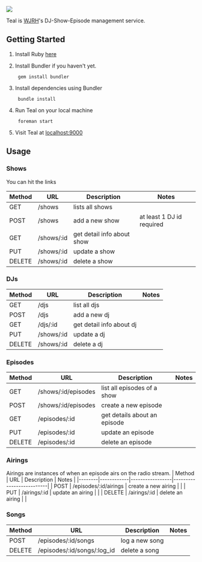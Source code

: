 ![](http://wjrh.org/teal-logo.png)

Teal is [WJRH](http://wjrh.org)'s DJ-Show-Episode management service.

## Getting Started
1.  Install Ruby [here](https://www.ruby-lang.org/en/documentation/installation/)
2. Install Bundler if you haven't yet.

        gem install bundler

3. Install dependencies using Bundler

        bundle install

4. Run Teal on your local machine
 
        foreman start

5. Visit Teal at [localhost:9000](http://localhost:9000)

## Usage

### Shows
You can hit the links

| Method | URL | Description | Notes |
|--------|------------|-----------------|--------------------------|
| GET | /shows | lists all shows |  |
| POST | /shows | add a new show | at least 1 DJ id required |
| GET | /shows/:id | get detail info about show |  |
| PUT | /shows/:id | update a show |  |
| DELETE | /shows/:id | delete a show |  |

### DJs
| Method | URL | Description | Notes |
|--------|------------|-----------------|--------------------------|
| GET | /djs | list all djs |  |
| POST | /djs | add a new dj |  |
| GET | /djs/:id | get detail info about dj |  |
| PUT | /shows/:id | update a dj |  |
| DELETE | /shows/:id | delete a dj |  |

### Episodes
| Method | URL | Description | Notes |
|--------|------------|-----------------|--------------------------|
| GET | /shows/:id/episodes | list all episodes of a show |  |
| POST | /shows/:id/episodes | create a new episode |  |
| GET | /episodes/:id | get details about an episode |  |
| PUT | /episodes/:id | update an episode |  |
| DELETE | /episodes/:id | delete an episode |  |

### Airings
Airings are instances of when an episode airs on the radio stream.
| Method | URL | Description | Notes |
|--------|------------|-----------------|--------------------------|
| POST | /episodes/:id/airings | create a new airing |  |
| PUT | /airings/:id | update an airing |  |
| DELETE | /airings/:id | delete an airing |  |

### Songs
| Method | URL | Description | Notes |
|--------|------------|-----------------|--------------------------|
| POST | /episodes/:id/songs | log a new song |  |
| DELETE | /episodes/:id/songs/:log_id  | delete a song |  |

